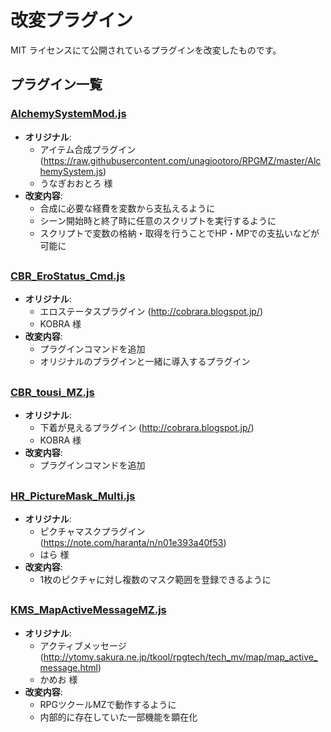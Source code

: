 # 改変プラグイン
MIT ライセンスにて公開されているプラグインを改変したものです。

## プラグイン一覧

### [AlchemySystemMod.js](./AlchemySystemMod.js)
- **オリジナル**:
    - アイテム合成プラグイン (https://raw.githubusercontent.com/unagiootoro/RPGMZ/master/AlchemySystem.js)
    - うなぎおおとろ 様 
- **改変内容**:  
    - 合成に必要な経費を変数から支払えるように
    - シーン開始時と終了時に任意のスクリプトを実行するように
    - スクリプトで変数の格納・取得を行うことでHP・MPでの支払いなどが可能に

##
### [CBR_EroStatus_Cmd.js](./CBR_EroStatus_Cmd.js)
- **オリジナル**:
    - エロステータスプラグイン (http://cobrara.blogspot.jp/)
    - KOBRA 様
- **改変内容**:  
    - プラグインコマンドを追加
    - オリジナルのプラグインと一緒に導入するプラグイン

##
### [CBR_tousi_MZ.js](./CBR_tousi_MZ.js)
- **オリジナル**:
    - 下着が見えるプラグイン (http://cobrara.blogspot.jp/)
    - KOBRA 様
- **改変内容**:  
    - プラグインコマンドを追加

##
### [HR_PictureMask_Multi.js](./HR_PictureMask_Multi.js)
- **オリジナル**:
    - ピクチャマスクプラグイン (https://note.com/haranta/n/n01e393a40f53)
    - はら 様
- **改変内容**:  
    - 1枚のピクチャに対し複数のマスク範囲を登録できるように

##
### [KMS_MapActiveMessageMZ.js](./KMS_MapActiveMessageMZ.js)
- **オリジナル**:
    - アクティブメッセージ (http://ytomy.sakura.ne.jp/tkool/rpgtech/tech_mv/map/map_active_message.html)
    - かめお 様
- **改変内容**:  
    - RPGツクールMZで動作するように
    - 内部的に存在していた一部機能を顕在化

